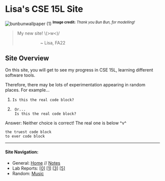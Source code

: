 # Lisa's CSE 15L Site

![bunbunwallpaper (1)](https://user-images.githubusercontent.com/44093048/192174846-0d4670c1-b54e-4c73-9355-84d930b6898d.jpg)
<sup> **Image credit:** _Thank you Bun Bun, for modelling!_ </sup>

> My new site! \\(>w<)/
>
> &nbsp;&nbsp;&nbsp;&nbsp;&nbsp;&nbsp;&nbsp;&nbsp;&nbsp;&nbsp;&nbsp;&nbsp;&nbsp;&nbsp;&nbsp;&nbsp;&nbsp;&nbsp; ~ Lisa, FA22


## Site Overview

On this site, you will get to see my progress in CSE 15L, learning different software tools.

Therefore, there may be lots of experimentation appearing in random places. For example...

1. `Is this the real code block?`
2. 
        Or... 
        Is this the real code block?

Answer: Neither choice is correct!
The real one is below ^v^

```
the truest code block
to ever code block
```

---

#### Site Navigation:
* General: [Home](https://lisasiliu.github.io/cse15l-lab-reports/index.html) // [Notes](https://lisasiliu.github.io/cse15l-lab-reports/notes.html)
* Lab Reports: [[0]](https://lisasiliu.github.io/cse15l-lab-reports/lab-report-1-week-0.html) [[1]](https://lisasiliu.github.io/cse15l-lab-reports/lab-report-week-1.html) [[3]](https://lisasiliu.github.io/cse15l-lab-reports/lab-report-week-3.html) [[5]](https://lisasiliu.github.io/cse15l-lab-reports/lab-report-week-5.html)
* Random: [Music](https://lisasiliu.github.io/cse15l-lab-reports/songoftheday.html)
